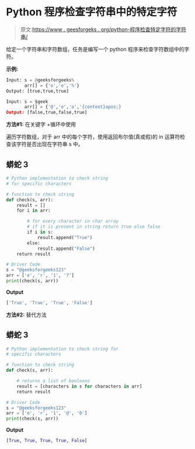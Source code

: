 # Python 程序检查字符串中的特定字符

> 原文:[https://www . geesforgeks . org/python-程序检查特定字符的字符串/](https://www.geeksforgeeks.org/python-program-to-check-a-string-for-specific-characters/)

给定一个字符串和字符数组，任务是编写一个 python 程序来检查字符数组中的字符。

**示例:**

```py
Input: s = @geeksforgeeks%
       arr[] = {'o','e','%'}
Output: [true,true,true]

Input: s = $geek
       arr[] = {'@','e','a','{content}apos;} 
Output: [false,true,false,true]
```

**方法#1:** 在关键字 +循环中使用

遍历字符数组，对于 arr 中的每个字符，使用返回布尔值(真或假)的 in 运算符检查该字符是否出现在字符串 s 中。

## 蟒蛇 3

```py
# Python implementation to check string
# for specific characters

# function to check string
def check(s, arr):
    result = []
    for i in arr:

        # for every character in char array
        # if it is present in string return true else false
        if i in s:
            result.append("True")
        else:
            result.append("False")
    return result

# Driver Code
s = "@geeksforgeeks123"
arr = ['e', 'r', '1', '7']
print(check(s, arr))
```

**Output**

```py
['True', 'True', 'True', 'False']
```

**方法#2:** 替代方法

## 蟒蛇 3

```py
# Python implementation to check string for
# specific characters

# function to check string
def check(s, arr):

    # returns a list of booleans
    result = [characters in s for characters in arr]
    return result

# Driver Code
s = "@geeksforgeeks123"
arr = ['e', 'r', '1', '@', '0']
print(check(s, arr))
```

**Output**

```py
[True, True, True, True, False]
```